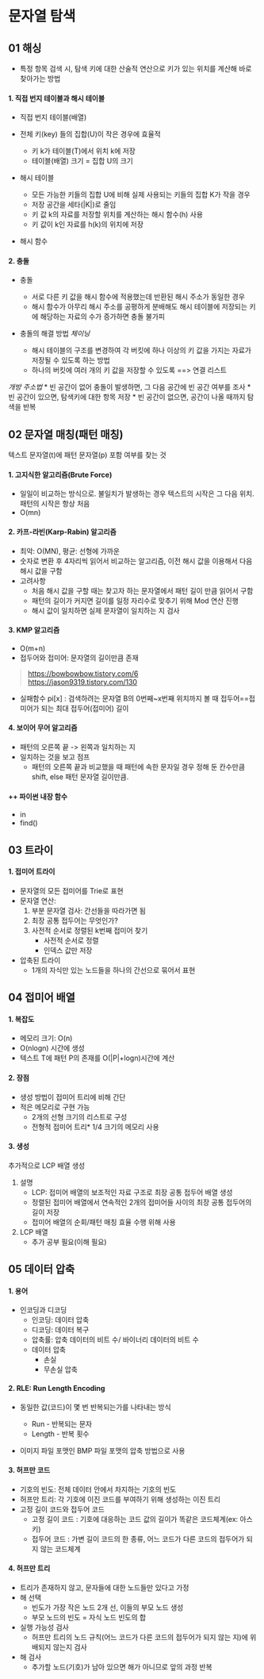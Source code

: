 # 문자열 탐색
## 01 해싱
* 특정 항목 검색 시, 탐색 키에 대한 산술적 연산으로 키가 있는 위치를 계산해 바로 찾아가는 방법

#### 1. 직접 번지 테이블과 해시 테이블
* 직접 번지 테이블(배열)
* 전체 키(key) 들의 집합(U)이 작은 경우에 효율적
    * 키 k가 테이블(T)에서 위치 k에 저장
    * 테이블(배열) 크기 = 집합 U의 크기

* 해시 테이블
    * 모든 가능한 키들의 집합 U에 비해 실제 사용되는 키들의 집합 K가 작을 경우
    * 저장 공간을 세타(|K|)로 줄임
    * 키 값 k의 자료를 저장할 위치를 계산하는 해시 함수(h) 사용
    * 키 값이 k인 자료를 h(k)의 위치에 저장

* 해시 함수

#### 2. 충돌
* 충돌
    * 서로 다른 키 값을 해시 함수에 적용했는데 반환된 해시 주소가 동일한 경우
    * 해시 함수가 아무리 해시 주소를 공평하게 분배해도 해시 테이블에 저장되는 키에 해당하는 자료의 수가 증가하면 충돌 불가피

* 충돌의 해결 방법
*체이닝*
    * 해시 테이블의 구조를 변경하여 각 버킷에 하나 이상의 키 값을 가지는 자료가 저장될 수 있도록 하는 방법
    * 하나의 버킷에 여러 개의 키 값을 저장할 수 있도록 ==> 연결 리스트

*개방 주소법*
    * 빈 공간이 없어 충돌이 발생하면, 그 다음 공간에 빈 공간 여부를 조사
    * 빈 공간이 있으면, 탐색키에 대한 항목 저장
    * 빈 공간이 없으면, 공간이 나올 때까지 탐색을 반복


## 02 문자열 매칭(패턴 매칭)
텍스트 문자열(t)에 패턴 문자열(p) 포함 여부를 찾는 것

#### 1. 고지식한 알고리즘(Brute Force)
* 일일이 비교하는 방식으로. 불일치가 발생하는 경우 텍스트의 시작은 그 다음 위치. 패턴의 시작은 항상 처음
* O(mn)

#### 2. 카프-라빈(Karp-Rabin) 알고리즘
* 최악: O(MN), 평균: 선형에 가까운
* 숫자로 변환 후 4자리씩 읽어서 비교하는 알고리즘, 이전 해시 값을 이용해서 다음 해시 값을 구함
* 고려사항
    * 처음 해시 값을 구할 때는 찾고자 하는 문자열에서 패턴 길이 만큼 읽어서 구함  
    * 패턴의 길이가 커지면 길이를 일정 자리수로 맞추기 위해 Mod 연산 진행  
    * 해시 값이 일치하면 실제 문자열이 일치하는 지 검사

#### 3. KMP 알고리즘
* O(m+n)
* 접두어와 접미어: 문자열의 길이만큼 존재
> https://bowbowbow.tistory.com/6  
> https://jason9319.tistory.com/130

* 실패함수 pi[x]
: 검색하려는 문자열 B의 0번째~x번째 위치까지 볼 때 접두어==접미어가 되는 최대 접두어(접미어) 길이

#### 4. 보이어 무어 알고리즘
* 패턴의 오른쪽 끝 -> 왼쪽과 일치하는 지
* 일치하는 것을 보고 점프
    * 패턴의 오른쪽 끝과 비교했을 때 패턴에 속한 문자일 경우 정해 둔 칸수만큼 shift, else 패턴 문자열 길이만큼.

#### ++ 파이썬 내장 함수
* in
* find()

## 03 트라이
#### 1. 접미어 트라이
* 문자열의 모든 접미어를 Trie로 표현
* 문자열 연산:
  1. 부분 문자열 검사: 간선들을 따라가면 됨
  2. 최장 공통 접두어는 무엇인가?
  3. 사전적 순서로 정렬된 k번째 접미어 찾기
      * 사전적 순서로 정렬  
      * 인덱스 값만 저장  
* 압축된 트라이
  * 1개의 자식만 있는 노드들을 하나의 간선으로 묶어서 표현


## 04 접미어 배열
#### 1. 복잡도
* 메모리 크기: O(n)
* O(nlogn) 시간에 생성
* 텍스트 T에 패턴 P의 존재를 O(|P|+logn)시간에 계산
#### 2. 장점
* 생성 방법이 접미어 트리에 비해 간단
* 적은 메모리로 구현 가능
  - 2개의 선형 크기의 리스트로 구성
  - 전형적 접미어 트리* 1/4 크기의 메모리 사용
#### 3. 생성
추가적으로 LCP 배열 생성
1. 설명
    * LCP: 접미어 배열의 보조적인 자료 구조로 최장 공통 접두어 배열 생성
    * 정렬된 접미어 배열에서 연속적인 2개의 접미어들 사이의 최장 공통 접두어의 길이 저장
    * 접미어 배열의 순회/패턴 매칭 효율 수행 위해 사용
2. LCP 배열
    * 추가 공부 필요(이해 필요)


## 05 데이터 압축
#### 1. 용어
* 인코딩과 디코딩
    - 인코딩: 데이터 압축
    - 디코딩: 데이터 복구
    - 압축률: 압축 데이터의 비트 수/ 바이너리 데이터의 비트 수
    - 데이터 압축
        - 손실
        - 무손실 압축

#### 2. RLE: Run Length Encoding
* 동일한 값(코드)이 몇 번 반복되는가를 나타내는 방식
    * Run - 반복되는 문자
    * Length - 반복 횟수

* 이미지 파일 포맷인 BMP 파일 포맷의 압축 방법으로 사용

#### 3. 허프만 코드
* 기호의 빈도: 전체 데이터 안에서 차지하는 기호의 빈도
* 허프만 트리: 각 기호에 이진 코드를 부여하기 위해 생성하는 이진 트리
* 고정 길이 코드와 접두어 코드
    * 고정 길이 코드
    : 기호에 대응하는 코드 값의 길이가 똑같은 코드체계(ex: 아스키)
    * 접두어 코드
    : 가변 길이 코드의 한 종류, 어느 코드가 다른 코드의 접두어가 되지 않는 코드체계

#### 4. 허프만 트리
* 트리가 존재하지 않고, 문자들에 대한 노드들만 있다고 가정
* 해 선택
    * 빈도가 가장 작은 노드 2개 선, 이들의 부모 노드 생성
    * 부모 노드의 빈도 = 자식 노드 빈도의 합
* 실행 가능성 검사
    * 허프만 트리의 노드 규칙(어느 코드가 다른 코드의 접두어가 되지 않는 지)에 위배되지 않는지 검사
* 해 검사
    * 추가할 노드(기호)가 남아 있으면 해가 아니므로 앞의 과정 반복
